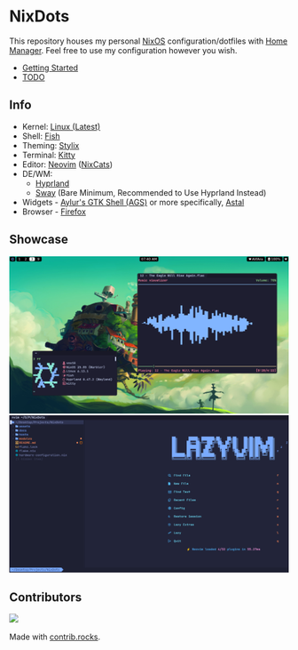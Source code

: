 # NixDots
This repository houses my personal [NixOS](https://nixos.org/) configuration/dotfiles with [Home Manager](https://github.com/nix-community/home-manager). Feel free to use my configuration however you wish.

- [Getting Started](./docs/getting-started.md)
- [TODO](./docs/TODO.md)

## Info
- Kernel: [Linux (Latest)](https://www.kernel.org/)
- Shell: [Fish](https://fishshell.com/)
- Theming: [Stylix](https://github.com/danth/stylix)
- Terminal: [Kitty](https://sw.kovidgoyal.net/kitty/)
- Editor: [Neovim](https://github.com/Voxi0/NvimDots) ([NixCats](https://nixcats.org/))
- DE/WM:
  - [Hyprland](https://hyprland.org/)
  - [Sway](https://swaywm.org/) (Bare Minimum, Recommended to Use Hyprland Instead)
- Widgets - [Aylur's GTK Shell (AGS)](https://github.com/Aylur/ags) or more specifically, [Astal](https://github.com/Aylur/Astal)
- Browser - [Firefox](https://www.mozilla.org/en-US/firefox/)

## Showcase
![Desktop](./assets/desktop.png)
![Neovim](./assets/neovim.png)

## Contributors
<a href="https://github.com/voxi0/NixDots/graphs/contributors">
  <img src="https://contrib.rocks/image?repo=voxi0/NixDots&max=100&columns=12&anon=0"/>
</a>

Made with [contrib.rocks](https://contrib.rocks).
